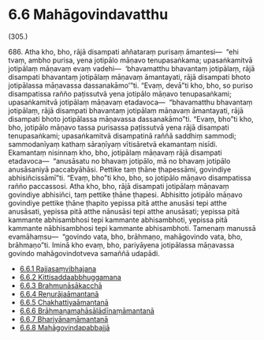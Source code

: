 

# 6.6 Mahāgovindavatthu



(305.)

686\. Atha kho, bho, rājā disampati aññataraṃ purisaṃ āmantesi—  “ehi tvaṃ, ambho purisa, yena jotipālo māṇavo tenupasaṅkama; upasaṅkamitvā jotipālaṃ māṇavaṃ evaṃ vadehi—  ‘bhavamatthu bhavantaṃ jotipālaṃ, rājā disampati bhavantaṃ jotipālaṃ māṇavaṃ āmantayati, rājā disampati bhoto jotipālassa māṇavassa dassanakāmo’”ti. “Evaṃ, devā”ti kho, bho, so puriso disampatissa rañño paṭissutvā yena jotipālo māṇavo tenupasaṅkami; upasaṅkamitvā jotipālaṃ māṇavaṃ etadavoca—  “bhavamatthu bhavantaṃ jotipālaṃ, rājā disampati bhavantaṃ jotipālaṃ māṇavaṃ āmantayati, rājā disampati bhoto jotipālassa māṇavassa dassanakāmo”ti. “Evaṃ, bho”ti kho, bho, jotipālo māṇavo tassa purisassa paṭissutvā yena rājā disampati tenupasaṅkami; upasaṅkamitvā disampatinā raññā saddhiṃ sammodi; sammodanīyaṃ kathaṃ sāraṇīyaṃ vītisāretvā ekamantaṃ nisīdi. Ekamantaṃ nisinnaṃ kho, bho, jotipālaṃ māṇavaṃ rājā disampati etadavoca—  “anusāsatu no bhavaṃ jotipālo, mā no bhavaṃ jotipālo anusāsaniyā paccabyāhāsi. Pettike taṃ ṭhāne ṭhapessāmi, govindiye abhisiñcissāmī”ti. “Evaṃ, bho”ti kho, bho, so jotipālo māṇavo disampatissa rañño paccassosi. Atha kho, bho, rājā disampati jotipālaṃ māṇavaṃ govindiye abhisiñci, taṃ pettike ṭhāne ṭhapesi. Abhisitto jotipālo māṇavo govindiye pettike ṭhāne ṭhapito yepissa pitā atthe anusāsi tepi atthe anusāsati, yepissa pitā atthe nānusāsi tepi atthe anusāsati; yepissa pitā kammante abhisambhosi tepi kammante abhisambhoti, yepissa pitā kammante nābhisambhosi tepi kammante abhisambhoti. Tamenaṃ manussā evamāhaṃsu—  “govindo vata, bho, brāhmaṇo, mahāgovindo vata, bho, brāhmaṇo”ti. Iminā kho evaṃ, bho, pariyāyena jotipālassa māṇavassa govindo mahāgovindotveva samaññā udapādi.

* [6.6.1 Rajjasaṃvibhajana](6.6/6.6.1.md)
* [6.6.2 Kittisaddaabbhuggamana](6.6/6.6.2.md)
* [6.6.3 Brahmunāsākacchā](6.6/6.6.3.md)
* [6.6.4 Reṇurājaāmantanā](6.6/6.6.4.md)
* [6.6.5 Chakhattiyaāmantanā](6.6/6.6.5.md)
* [6.6.6 Brāhmaṇamahāsālādīnaṃāmantanā](6.6/6.6.6.md)
* [6.6.7 Bhariyānaṃāmantanā](6.6/6.6.7.md)
* [6.6.8 Mahāgovindapabbajjā](6.6/6.6.8.md)



